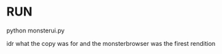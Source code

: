 # RUN
python monsterui.py

idr what the copy was for and the monsterbrowser was the firest rendition